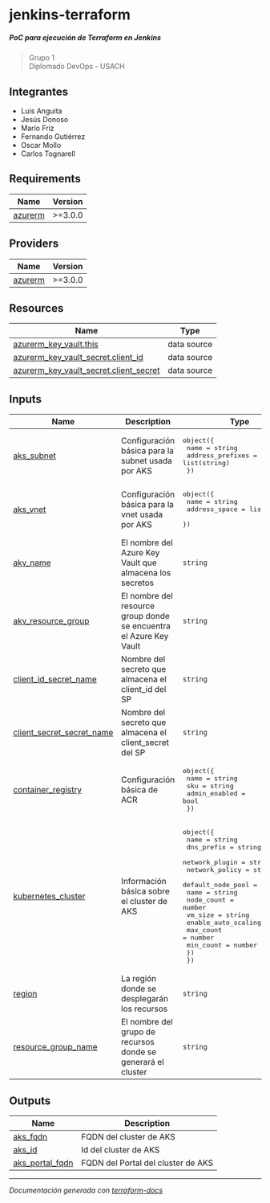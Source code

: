 <!-- BEGIN_TF_DOCS -->
# jenkins-terraform
##### PoC para ejecución de Terraform en Jenkins  
>Grupo 1  
>Diplomado DevOps - USACH

## Integrantes
- Luis Anguita
- Jesús Donoso
- Mario Friz
- Fernando Gutiérrez
- Oscar Mollo
- Carlos Tognarell

## Requirements

| Name | Version |
|------|---------|
| <a name="requirement_azurerm"></a> [azurerm](#requirement\_azurerm) | >=3.0.0 |

## Providers

| Name | Version |
|------|---------|
| <a name="provider_azurerm"></a> [azurerm](#provider\_azurerm) | >=3.0.0 |

## Resources

| Name | Type |
|------|------|
| [azurerm_key_vault.this](https://registry.terraform.io/providers/hashicorp/azurerm/latest/docs/data-sources/key_vault) | data source |
| [azurerm_key_vault_secret.client_id](https://registry.terraform.io/providers/hashicorp/azurerm/latest/docs/data-sources/key_vault_secret) | data source |
| [azurerm_key_vault_secret.client_secret](https://registry.terraform.io/providers/hashicorp/azurerm/latest/docs/data-sources/key_vault_secret) | data source |

## Inputs

| Name | Description | Type | Default | Required |
|------|-------------|------|---------|:--------:|
| <a name="input_aks_subnet"></a> [aks\_subnet](#input\_aks\_subnet) | Configuración básica para la subnet usada por AKS | <pre>object({<br>        name                = string<br>        address_prefixes    = list(string)<br>    })</pre> | n/a | yes |
| <a name="input_aks_vnet"></a> [aks\_vnet](#input\_aks\_vnet) | Configuración básica para la vnet usada por AKS | <pre>object({<br>        name            = string<br>        address_space   = list(string)<br>    })</pre> | n/a | yes |
| <a name="input_akv_name"></a> [akv\_name](#input\_akv\_name) | El nombre del Azure Key Vault que almacena los secretos | `string` | n/a | yes |
| <a name="input_akv_resource_group"></a> [akv\_resource\_group](#input\_akv\_resource\_group) | El nombre del resource group donde se encuentra el Azure Key Vault | `string` | n/a | yes |
| <a name="input_client_id_secret_name"></a> [client\_id\_secret\_name](#input\_client\_id\_secret\_name) | Nombre del secreto que almacena el client\_id del SP | `string` | n/a | yes |
| <a name="input_client_secret_secret_name"></a> [client\_secret\_secret\_name](#input\_client\_secret\_secret\_name) | Nombre del secreto que almacena el client\_secret del SP | `string` | n/a | yes |
| <a name="input_container_registry"></a> [container\_registry](#input\_container\_registry) | Configuración básica de ACR | <pre>object({<br>        name            = string<br>        sku             = string<br>        admin_enabled   = bool<br>    })</pre> | n/a | yes |
| <a name="input_kubernetes_cluster"></a> [kubernetes\_cluster](#input\_kubernetes\_cluster) | Información básica sobre el cluster de AKS | <pre>object({<br>        name            = string<br>        dns_prefix      = string<br>        network_plugin  = string<br>        network_policy  = string<br>        default_node_pool = object({<br>            name                = string<br>            node_count          = number<br>            vm_size             = string<br>            enable_auto_scaling = bool<br>            max_count           = number<br>            min_count           = number<br>        })<br>    })</pre> | n/a | yes |
| <a name="input_region"></a> [region](#input\_region) | La región donde se desplegarán los recursos | `string` | n/a | yes |
| <a name="input_resource_group_name"></a> [resource\_group\_name](#input\_resource\_group\_name) | El nombre del grupo de recursos donde se generará el cluster | `string` | n/a | yes |

## Outputs

| Name | Description |
|------|-------------|
| <a name="output_aks_fqdn"></a> [aks\_fqdn](#output\_aks\_fqdn) | FQDN del cluster de AKS |
| <a name="output_aks_id"></a> [aks\_id](#output\_aks\_id) | Id del cluster de AKS |
| <a name="output_aks_portal_fqdn"></a> [aks\_portal\_fqdn](#output\_aks\_portal\_fqdn) | FQDN del Portal del cluster de AKS |

---
*Documentación generada con [terraform-docs](https://github.com/terraform-docs/terraform-docs)*
<!-- END_TF_DOCS -->